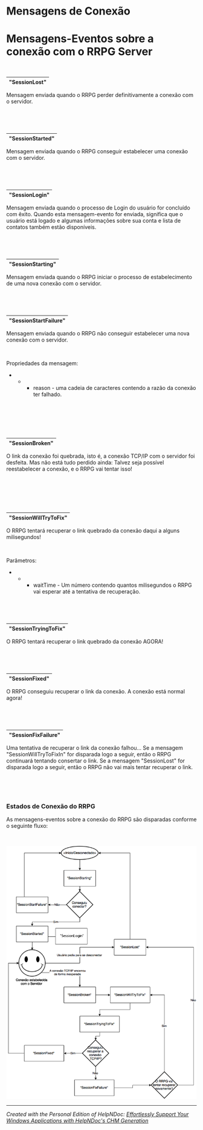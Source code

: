 # Mensagens de Conexão

# Mensagens-Eventos sobre a conexão com o RRPG Server

&nbsp;

| "SessionLost" |
| --- |


Mensagem enviada quando o RRPG perder definitivamente a conexão com o servidor.

&nbsp;

&nbsp;

| "SessionStarted" |
| --- |


Mensagem enviada quando o RRPG conseguir estabelecer uma conexão com o servidor.

&nbsp;

&nbsp;

| "SessionLogin" |
| --- |


Mensagem enviada quando o processo de Login do usuário for concluído com êxito. Quando esta mensagem-evento for enviada, significa que o usuário está logado e algumas informações sobre sua conta e lista de contatos também estão disponíveis.

&nbsp;

&nbsp;

| "SessionStarting" |
| --- |


Mensagem enviada quando o RRPG iniciar o processo de estabelecimento de uma nova conexão com o servidor.

&nbsp;

&nbsp;

| "SessionStartFailure" |
| --- |


Mensagem enviada quando o RRPG não conseguir estabelecer uma nova conexão com o servidor.

&nbsp;

Propriedades da mensagem:

* &nbsp;
  * &nbsp;
    * reason - uma cadeia de caracteres contendo a razão da conexão ter falhado.

&nbsp;

&nbsp;

&nbsp;

| "SessionBroken" |
| --- |


O link da conexão foi quebrada, isto é, a conexão TCP/IP com o servidor foi desfeita. Mas não está tudo perdido ainda: Talvez seja possível reestabelecer a conexão, e o RRPG vai tentar isso\!

&nbsp;

&nbsp;

&nbsp;

| "SessionWillTryToFix" |
| --- |


O RRPG tentará recuperar o link quebrado da conexão daqui a alguns milisegundos\!

&nbsp;

Parâmetros:

* &nbsp;
  * &nbsp;
    * waitTime - Um número contendo quantos milisegundos o RRPG vai esperar até a tentativa de recuperação.

&nbsp;

&nbsp;

| "SessionTryingToFix" |
| --- |


O RRPG tentará recuperar o link quebrado da conexão AGORA\!

&nbsp;

&nbsp;

| "SessionFixed" |
| --- |


O RRPG conseguiu recuperar o link da conexão. A conexão está normal agora\!

&nbsp;

&nbsp;

| "SessionFixFailure" |
| --- |


Uma tentativa de recuperar o link da conexão falhou... Se a mensagem "SessionWillTryToFixIn" for disparada logo a seguir, então o RRPG continuará tentando consertar o link. Se a mensagem "SessionLost" for disparada logo a seguir, então o RRPG não vai mais tentar recuperar o link.

&nbsp;

&nbsp;

### Estados de Conexão do RRPG

As mensagens-eventos sobre a conexão do RRPG são disparadas conforme o seguinte fluxo:

&nbsp;

![Image](<lib/NewItem192193.png>)


***
_Created with the Personal Edition of HelpNDoc: [Effortlessly Support Your Windows Applications with HelpNDoc's CHM Generation](<https://www.helpndoc.com/feature-tour/create-chm-help-files/>)_
